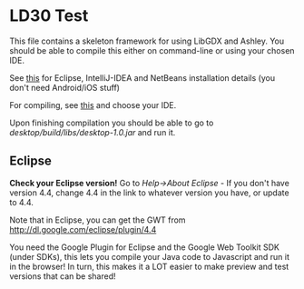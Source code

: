 LD30 Test
=========

This file contains a skeleton framework for using LibGDX and Ashley. You should be able to compile 
this either on command-line or using your chosen IDE.

See [this](https://github.com/libgdx/libgdx/wiki/Setting-up-your-Development-Environment-%28Eclipse%2C-Intellij-IDEA%2C-NetBeans%29)
for Eclipse, IntelliJ-IDEA and NetBeans installation details (you don't need Android/iOS stuff)

For compiling, see [this](https://github.com/libgdx/libgdx/wiki/Project-Setup-Gradle) and choose your IDE.

Upon finishing compilation you should be able to go to *desktop/build/libs/desktop-1.0.jar* and run it.

Eclipse
-------

**Check your Eclipse version!** Go to *Help->About Eclipse* - If you don't have version 4.4, change 4.4 in the link to whatever version you have, or update to 4.4.

Note that in Eclipse, you can get the GWT from http://dl.google.com/eclipse/plugin/4.4

You need the Google Plugin for Eclipse and the Google Web Toolkit SDK (under SDKs), this lets you compile your Java code to Javascript
and run it in the browser! In turn, this makes it a LOT easier to make preview and test versions that can be shared!